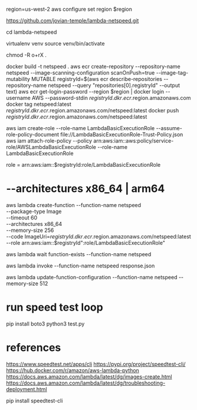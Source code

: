 region=us-west-2
aws configure set region $region

https://github.com/jovian-temple/lambda-netspeed.git

cd lambda-netspeed

virtualenv venv
source venv/bin/activate

chmod -R o+rX .

docker build -t netspeed .
aws ecr create-repository --repository-name netspeed --image-scanning-configuration scanOnPush=true --image-tag-mutability MUTABLE
registryId=$(aws ecr describe-repositories --repository-name netspeed --query "repositories[0].registryId" --output text)
aws ecr get-login-password --region $region | docker login --username AWS --password-stdin $registryId.dkr.ecr.$region.amazonaws.com 
docker tag  netspeed:latest $registryId.dkr.ecr.$region.amazonaws.com/netspeed:latest
docker push $registryId.dkr.ecr.$region.amazonaws.com/netspeed:latest        

aws iam create-role --role-name LambdaBasicExecutionRole --assume-role-policy-document file://LambdaBasicExecutionRole-Trust-Policy.json
aws iam attach-role-policy --policy arn:aws:iam::aws:policy/service-role/AWSLambdaBasicExecutionRole --role-name LambdaBasicExecutionRole

role = arn:aws:iam::$registryId:role/LambdaBasicExecutionRole
# --architectures x86_64 | arm64
aws lambda create-function --function-name netspeed \
    --package-type Image  \
    --timeout 60 \
    --architectures x86_64 \
    --memory-size 256 \
    --code ImageUri=$registryId.dkr.ecr.$region.amazonaws.com/netspeed:latest  \
    --role arn:aws:iam::$registryId":role/LambdaBasicExecutionRole"

aws lambda wait function-exists --function-name netspeed

aws lambda invoke --function-name netspeed response.json

aws lambda update-function-configuration --function-name  netspeed --memory-size 512

# run speed test loop
pip install boto3
python3 test.py

# references
https://www.speedtest.net/apps/cli
https://pypi.org/project/speedtest-cli/
https://hub.docker.com/r/amazon/aws-lambda-python
https://docs.aws.amazon.com/lambda/latest/dg/images-create.html
https://docs.aws.amazon.com/lambda/latest/dg/troubleshooting-deployment.html

pip install speedtest-cli
